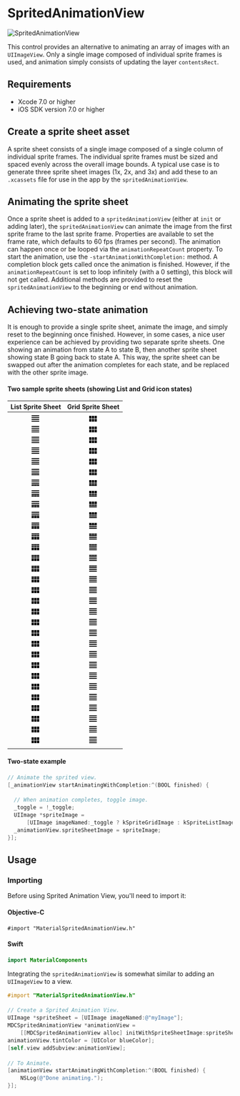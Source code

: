 # SpritedAnimationView

![SpritedAnimationView](docs/assets/spritedanimationview_screenshot.png)
<!--{: .ios-screenshot .right }-->

This control provides an alternative to animating an array of images with an `UIImageView`. Only a
single image composed of individual sprite frames is used, and animation simply consists of
updating the layer `contentsRect`.
<!--{: .intro }-->

## Requirements

- Xcode 7.0 or higher
- iOS SDK version 7.0 or higher

## Create a sprite sheet asset

A sprite sheet consists of a single image composed of a single column of individual sprite frames.
The individual sprite frames must be sized and spaced evenly across the overall image bounds. A
typical use case is to generate three sprite sheet images (1x, 2x, and 3x) and add these to an
`.xcassets` file for use in the app by the `spritedAnimationView`.

## Animating the sprite sheet

Once a sprite sheet is added to a `spritedAnimationView` (either at `init` or adding later), the
`spritedAnimationView` can animate the image from the first sprite frame to the last sprite frame.
Properties are available to set the frame rate, which defaults to 60 fps (frames per second). The
animation can happen once or be looped via the `animationRepeatCount` property. To start the
animation, use the `-startAnimationWithCompletion:` method. A completion block gets called once
the animation is finished. However, if the `animationRepeatCount` is set to loop infinitely (with
a 0 setting), this block will not get called. Additional methods are provided to reset the
`spritedAnimationView` to the beginning or end without animation.

## Achieving two-state animation

It is enough to provide a single sprite sheet, animate the image, and simply reset to the beginning
once finished. However, in some cases, a nice user experience can be achieved by providing two
separate sprite sheets. One showing an animation from state A to state B, then another sprite sheet
showing state B going back to state A. This way, the sprite sheet can be swapped out after the
animation completes for each state, and be replaced with the other sprite image.

#### Two sample sprite sheets (showing List and Grid icon states)

| List Sprite Sheet | Grid Sprite Sheet |
| :---------------------------: | :---------------------------: |
| ![List Icon](examples/resources/SpritedAnimationView.xcassets/mdc_sprite_list__grid.imageset/mdc_sprite_list__grid.png) | ![Grid Icon](examples/resources/SpritedAnimationView.xcassets/mdc_sprite_grid__list.imageset/mdc_sprite_grid__list.png) |

#### Two-state example

```objectivec
// Animate the sprited view.
[_animationView startAnimatingWithCompletion:^(BOOL finished) {

  // When animation completes, toggle image.
  _toggle = !_toggle;
  UIImage *spriteImage =
      [UIImage imageNamed:_toggle ? kSpriteGridImage : kSpriteListImage];
  _animationView.spriteSheetImage = spriteImage;
}];
```

## Usage

### Importing

Before using Sprited Animation View, you'll need to import it:

<!--<div class="material-code-render" markdown="1">-->
#### Objective-C

~~~ objc
#import "MaterialSpritedAnimationView.h"
~~~

#### Swift
~~~ swift
import MaterialComponents
~~~
<!--</div>-->

Integrating the `spritedAnimationView` is somewhat similar to adding an `UIImageView` to a view.

```objectivec
#import "MaterialSpritedAnimationView.h"

// Create a Sprited Animation View.
UIImage *spriteSheet = [UIImage imageNamed:@"myImage"];
MDCSpritedAnimationView *animationView =
    [[MDCSpritedAnimationView alloc] initWithSpriteSheetImage:spriteSheet];
animationView.tintColor = [UIColor blueColor];
[self.view addSubview:animationView];

// To Animate.
[animationView startAnimatingWithCompletion:^(BOOL finished) {
    NSLog(@"Done animating.");
}];
```
